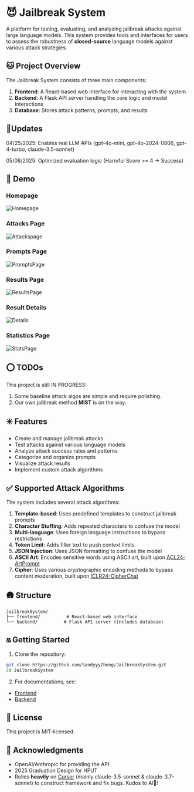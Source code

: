 # 😈 Jailbreak System

A platform for testing, evaluating, and analyzing jailbreak attacks against large language models. This system provides tools and interfaces for users to assess the robustness of **closed-source** language models against various attack strategies.

## 🐱 Project Overview

The Jailbreak System consists of three main components:

1. **Frontend**: A React-based web interface for interacting with the system
2. **Backend**: A Flask API server handling the core logic and model interactions
3. **Database**: Stores attack patterns, prompts, and results

## 🦾Updates

04/25/2025: Enables real LLM APIs (gpt-4o-mini, gpt-4o-2024-0806, gpt-4-turbo, claude-3.5-sonnet)

05/08/2025: Optimized evaluation logic (Harmful Score >= 4 -> Success)

## 🙌 Demo

### Homepage

![Homepage](demo/Home-Page.png "Homepage")

### Attacks Page

![Attackspage](demo/Attacks-Page.png "AttacksPage")

### Prompts Page

![PromptsPage](demo/Prompts-Page.png "PromptsPage")

### Results Page

![ResultsPage](demo/Results-Page.png "ResultsPage")

### Result Details

![Details](demo/Details.png "Details")

### Statistics Page

![StatsPage](demo/Stats-Page.png "StatsPage")

## ⭕ TODOs

This project is still IN PROGRESS:

1. Some baseline attack algos are simple and require polishing.
2. Our own jailbreak method **MIST** is on the way.

## ✳️ Features

- Create and manage jailbreak attacks
- Test attacks against various language models
- Analyze attack success rates and patterns
- Categorize and organize prompts
- Visualize attack results
- Implement custom attack algorithms

## ✅ Supported Attack Algorithms

The system includes several attack algorithms:

1. **Template-based**: Uses predefined templates to construct jailbreak prompts
2. **Character Stuffing**: Adds repeated characters to confuse the model
3. **Multi-language**: Uses foreign language instructions to bypass restrictions
4. **Token Limit**: Adds filler text to push context limits
5. **JSON Injection**: Uses JSON formatting to confuse the model
6. **ASCII Art**: Encodes sensitive words using ASCII art, built upon [ACL24-ArtPrompt](https://github.com/uw-nsl/ArtPrompt)
7. **Cipher**: Uses various cryptographic encoding methods to bypass content moderation, built upon [ICLR24-CipherChat](https://github.com/RobustNLP/CipherChat)

## 🛖 Structure

```
JailbreakSystem/
├── frontend/          # React-based web interface
└── backend/          # Flask API server (includes database)
```

## 🔛 Getting Started

1. Clone the repository:

```bash
git clone https://github.com/SandyyyZheng/JailbreakSystem.git
cd JailbreakSystem
```

2. For documentations, see: 

- [Frontend](frontend/README.md)
- [Backend](backend/README.md)

## 📖 License

This project is MIT-licensed.

## 👻 Acknowledgments

- OpenAI/Anthropic for providing the API
- 2025 Graduation Design for HFUT
- Relies **heavily** on [Cursor](https://www.cursor.com/) (mainly claude-3.5-sonnet & claude-3.7-sonnet) to construct framework and fix bugs. Kudos to AI🤖!